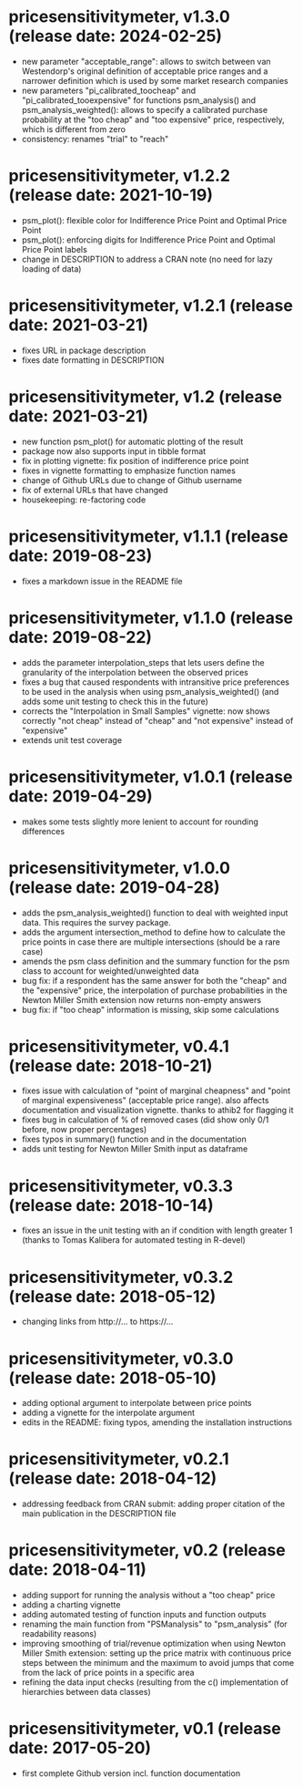 # pricesensitivitymeter, v1.3.0 (release date: 2024-02-25)

- new parameter "acceptable_range": allows to switch between van Westendorp's original definition of acceptable price ranges and a narrower definition which is used by some market research companies
- new parameters "pi_calibrated_toocheap" and "pi_calibrated_tooexpensive" for functions psm_analysis() and psm_analysis_weighted(): allows to specify a calibrated purchase probability at the "too cheap" and "too expensive" price, respectively, which is different from zero
- consistency: renames "trial" to "reach"

# pricesensitivitymeter, v1.2.2 (release date: 2021-10-19)

- psm_plot(): flexible color for Indifference Price Point and Optimal Price Point
- psm_plot(): enforcing digits for Indifference Price Point and Optimal Price Point labels
- change in DESCRIPTION to address a CRAN note (no need for lazy loading of data)

# pricesensitivitymeter, v1.2.1 (release date: 2021-03-21)

- fixes URL in package description
- fixes date formatting in DESCRIPTION

# pricesensitivitymeter, v1.2 (release date: 2021-03-21)

- new function psm_plot() for automatic plotting of the result
- package now also supports input in tibble format
- fix in plotting vignette: fix position of indifference price point
- fixes in vignette formatting to emphasize function names
- change of Github URLs due to change of Github username
- fix of external URLs that have changed
- housekeeping: re-factoring code

# pricesensitivitymeter, v1.1.1 (release date: 2019-08-23)

- fixes a markdown issue in the README file

# pricesensitivitymeter, v1.1.0 (release date: 2019-08-22)

- adds the parameter interpolation_steps that lets users define the granularity of the interpolation between the observed prices
- fixes a bug that caused respondents with intransitive price preferences to be used in the analysis when using psm_analysis_weighted() (and adds some unit testing to check this in the future)
- corrects the "Interpolation in Small Samples" vignette: now shows correctly "not cheap" instead of "cheap" and "not expensive" instead of "expensive"
- extends unit test coverage

# pricesensitivitymeter, v1.0.1 (release date: 2019-04-29)

- makes some tests slightly more lenient to account for rounding differences

# pricesensitivitymeter, v1.0.0 (release date: 2019-04-28)

- adds the psm_analysis_weighted() function to deal with weighted input data. This requires the survey package.
- adds the argument intersection_method to define how to calculate the price points in case there are multiple intersections (should be a rare case)
- amends the psm class definition and the summary function for the psm class to account for weighted/unweighted data
- bug fix: if a respondent has the same answer for both the "cheap" and the "expensive" price, the interpolation of purchase probabilities in the Newton Miller Smith extension now returns non-empty answers
- bug fix: if "too cheap" information is missing, skip some calculations

# pricesensitivitymeter, v0.4.1 (release date: 2018-10-21)

- fixes issue with calculation of "point of marginal cheapness" and "point of marginal expensiveness" (acceptable price range). also affects documentation and visualization vignette. thanks to athib2 for flagging it
- fixes bug in calculation of % of removed cases (did show only 0/1 before, now proper percentages)
- fixes typos in summary() function and in the documentation
- adds unit testing for Newton Miller Smith input as dataframe

# pricesensitivitymeter, v0.3.3 (release date: 2018-10-14)

- fixes an issue in the unit testing with an if condition with length greater 1 (thanks to Tomas Kalibera for automated testing in R-devel)

# pricesensitivitymeter, v0.3.2 (release date: 2018-05-12)

- changing links from http://... to https://...

# pricesensitivitymeter, v0.3.0 (release date: 2018-05-10)

- adding optional argument to interpolate between price points
- adding a vignette for the interpolate argument
- edits in the README: fixing typos, amending the installation instructions

# pricesensitivitymeter, v0.2.1 (release date: 2018-04-12)

- addressing feedback from CRAN submit: adding proper citation of the main publication in the DESCRIPTION file

# pricesensitivitymeter, v0.2 (release date: 2018-04-11)

- adding support for running the analysis without a "too cheap" price
- adding a charting vignette
- adding automated testing of function inputs and function outputs
- renaming the main function from "PSManalysis" to "psm_analysis" (for readability reasons)
- improving smoothing of trial/revenue optimization when using Newton Miller Smith extension: setting up the price matrix with continuous price steps between the minimum and the maximum to avoid jumps that come from the lack of price points in a specific area
- refining the data input checks (resulting from the c() implementation of hierarchies between data classes)

# pricesensitivitymeter, v0.1 (release date: 2017-05-20)

- first complete Github version incl. function documentation
